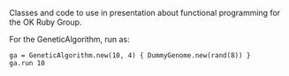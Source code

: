 Classes and code to use in presentation about functional programming
for the OK Ruby Group.

For the GeneticAlgorithm, run as:

    ga = GeneticAlgorithm.new(10, 4) { DummyGenome.new(rand(8)) }
    ga.run 10

